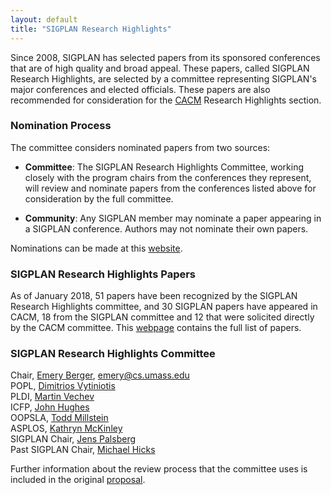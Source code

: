 ```yaml
---
layout: default
title: "SIGPLAN Research Highlights"
---
```


Since 2008, SIGPLAN has selected papers from its sponsored conferences
that are of high quality and broad appeal.  These papers, called
SIGPLAN Research Highlights, are selected by a committee representing
SIGPLAN's major conferences and elected officials.  These papers are
also recommended for consideration for the
[CACM](http://cacm.acm.org/) Research Highlights section.

### Nomination Process

The committee considers nominated papers from two sources:

- **Committee**: The SIGPLAN Research Highlights Committee, working
  closely with the program chairs from the conferences they represent,
  will review and nominate papers from the conferences listed above
  for consideration by the full committee.

- **Community**: Any SIGPLAN member may nominate a paper appearing in
  a SIGPLAN conference. Authors may not nominate their own papers.

Nominations can be made at this [website](http://cacm.sigplan.org).


### SIGPLAN Research Highlights Papers


As of January 2018, 51 papers have been recognized by the SIGPLAN
Research Highlights committee, and 30 SIGPLAN papers have appeared in
CACM, 18 from the SIGPLAN committee and 12 that were solicited directly
by the CACM committee.  This [webpage](/Highlights/Papers) contains
the full list of papers.


### SIGPLAN Research Highlights Committee

Chair, [Emery Berger](http://www.emeryberger.org/), [emery@cs.umass.edu](mailto:emery@cs.umass.edu)  
POPL, [Dimitrios Vytiniotis](https://github.com/dimitriv)  
PLDI, [Martin Vechev](http://www.srl.inf.ethz.ch/vechev.php)  
ICFP, [John Hughes](https://www.chalmers.se/en/staff/Pages/rjmh.aspx)  
OOPSLA, [Todd Millstein](http://web.cs.ucla.edu/~todd/)  
ASPLOS, [Kathryn McKinley](http://www.cs.utexas.edu/~mckinley/)  
SIGPLAN Chair, [Jens Palsberg](http://www.cs.ucla.edu/~palsberg)  
Past SIGPLAN Chair, [Michael Hicks](http://www.cs.umd.edu/~mwh/)  


Further information about the review process that the committee uses
is included in the original
[proposal](http://www.sigplan.org/sites/default/files/CACM-nominating-committee-proposal.pdf).
